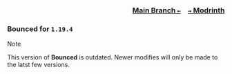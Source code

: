 ### <p align=right>[Main Branch `←`](https://github.com/KessokuTeaTime/Bounced)&emsp;[`→` Modrinth](https://modrinth.com/mod/bounced)</p>

### Bounced for `1.19.4`

> [!NOTE]
> This version of **Bounced** is outdated. Newer modifies will only be made to the latst few versions.
